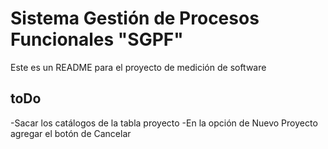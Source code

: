 # Sistema Gestión de Procesos Funcionales "SGPF" 

Este es un README para el proyecto de medición de software

## toDo 

-Sacar los catálogos de la tabla proyecto
-En la opción de Nuevo Proyecto agregar el botón de Cancelar





